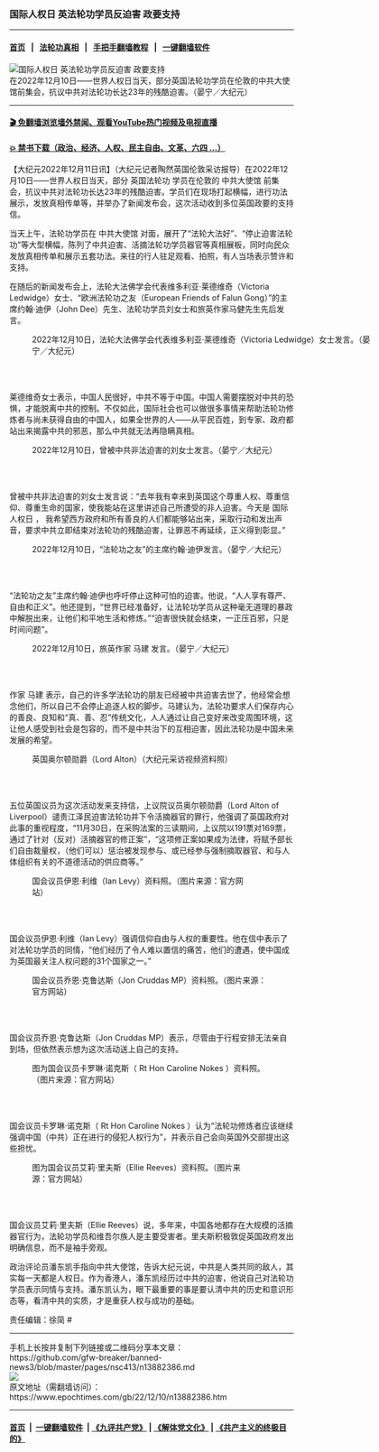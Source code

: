 ### 国际人权日 英法轮功学员反迫害 政要支持
------------------------

#### [首页](https://github.com/gfw-breaker/banned-news3/blob/master/README.md) &nbsp;&nbsp;|&nbsp;&nbsp; [法轮功真相](https://github.com/begood0513/basic/blob/master/README.md)  &nbsp;&nbsp;|&nbsp;&nbsp; [手把手翻墙教程](https://github.com/gfw-breaker/guides/wiki)  &nbsp;&nbsp;|&nbsp;&nbsp; [一键翻墙软件](https://github.com/gfw-breaker/nogfw/blob/master/README.md)  



<div><img alt="国际人权日 英法轮功学员反迫害 政要支持" class="attachment-djy_600_400 size-djy_600_400 wp-post-image" src="https://i.epochtimes.com/assets/uploads/2022/12/id13882424-52554272116_cfe2156a94_c-600x400.jpg"/>
<div class="caption">
 在2022年12月10日——世界人权日当天，部分英国法轮功学员在伦敦的中共大使馆前集会，抗议中共对法轮功长达23年的残酷迫害。（晏宁／大纪元）
</div></div><hr/>

#### [ 🎬  免翻墙浏览墙外禁闻、观看YouTube热门视频及电视直播](https://github.com/gfw-breaker/HelloWorld)

#### [ 💥  禁书下载（政治、经济、人权、民主自由、文革、六四 ...）](https://github.com/gfw-breaker/books/blob/master/README.md)

<div><p>
 【大纪元2022年12月11日讯】（大纪元记者陶然英国伦敦采访报导）在2022年12月10日——世界人权日当天，部分
 <ok href="https://www.epochtimes.com/gb/tag/%E8%8B%B1%E5%9B%BD%E6%B3%95%E8%BD%AE%E5%8A%9F.html">
  英国法轮功
 </ok>
 学员在伦敦的
 <ok href="https://www.epochtimes.com/gb/tag/%E4%B8%AD%E5%85%B1%E5%A4%A7%E4%BD%BF%E9%A6%86.html">
  中共大使馆
 </ok>
 前集会，抗议中共对法轮功长达23年的残酷迫害。学员们在现场打起横幅，进行功法展示，发放真相传单等，并举办了新闻发布会，这次活动收到多位英国政要的支持信。
</p>
<p>
 当天上午，法轮功学员在
 <ok href="https://www.epochtimes.com/gb/tag/%E4%B8%AD%E5%85%B1%E5%A4%A7%E4%BD%BF%E9%A6%86.html">
  中共大使馆
 </ok>
 对面，展开了“法轮大法好”、“停止迫害法轮功”等大型横幅，陈列了中共迫害、活摘法轮功学员器官等真相展板，同时向民众发放真相传单和展示五套功法。来往的行人驻足观看、拍照，有人当场表示赞许和支持。
</p>
<p>
 在随后的新闻发布会上，法轮大法佛学会代表维多利亚‧莱德维奇（Victoria Ledwidge）女士、“欧洲法轮功之友（European Friends of Falun Gong）”的主席约翰‧迪伊（John Dee）先生、法轮功学员刘女士和旅英作家马健先生先后发言。
</p>
<figure aria-describedby="caption-attachment-13882423" class="wp-caption aligncenter" id="attachment_13882423" style="width: 600px">
 <ok href="https://i.epochtimes.com/assets/uploads/2022/12/id13882423-52554744265_93d33ddbc6_c-1.jpg" target="_blank">
  <img alt="" class="size-large wp-image-13882423" src="https://i.epochtimes.com/assets/uploads/2022/12/id13882423-52554744265_93d33ddbc6_c-1-600x401.jpg"/>
 </ok>
 <br/><figcaption class="wp-caption-text" id="caption-attachment-13882423">
  2022年12月10日，法轮大法佛学会代表维多利亚‧莱德维奇（Victoria Ledwidge）女士发言。（晏宁／大纪元）
 </figcaption><br/>
</figure><br/>
<p>
 莱德维奇女士表示，中国人民很好，中共不等于中国。中国人需要摆脱对中共的恐惧，才能脱离中共的控制。不仅如此，国际社会也可以做很多事情来帮助法轮功修炼者与尚未获得自由的中国人，如果全世界的人——从平民百姓，到专家、政府都站出来揭露中共的邪恶，那么中共就无法再隐瞒真相。
</p>
<figure aria-describedby="caption-attachment-13882416" class="wp-caption aligncenter" id="attachment_13882416" style="width: 600px">
 <ok href="https://i.epochtimes.com/assets/uploads/2022/12/id13882416-52554272111_f83a00fa8b_c.jpg" target="_blank">
  <img alt="" class="size-large wp-image-13882416" src="https://i.epochtimes.com/assets/uploads/2022/12/id13882416-52554272111_f83a00fa8b_c-600x401.jpg"/>
 </ok>
 <br/><figcaption class="wp-caption-text" id="caption-attachment-13882416">
  2022年12月10日，曾被中共非法迫害的刘女士发言。（晏宁／大纪元）
 </figcaption><br/>
</figure><br/>
<p>
 曾被中共非法迫害的刘女士发言说：“去年我有幸来到英国这个尊重人权、尊重信仰、尊重生命的国家，使我能站在这里讲述自己所遭受的非人迫害。今天是
 <ok href="https://www.epochtimes.com/gb/tag/%E5%9B%BD%E9%99%85%E4%BA%BA%E6%9D%83%E6%97%A5.html">
  国际人权日
 </ok>
 ， 我希望西方政府和所有善良的人们都能够站出来，采取行动和发出声音，要求中共立即结束对法轮功的残酷迫害，让罪恶不再延续，正义得到彰显。”
</p>
<figure aria-describedby="caption-attachment-13882420" class="wp-caption aligncenter" id="attachment_13882420" style="width: 600px">
 <ok href="https://i.epochtimes.com/assets/uploads/2022/12/id13882420-52554744255_65316417c1_c-1.jpg" target="_blank">
  <img alt="" class="size-large wp-image-13882420" src="https://i.epochtimes.com/assets/uploads/2022/12/id13882420-52554744255_65316417c1_c-1-600x401.jpg"/>
 </ok>
 <br/><figcaption class="wp-caption-text" id="caption-attachment-13882420">
  2022年12月10日，“法轮功之友”的主席约翰‧迪伊发言。（晏宁／大纪元）
 </figcaption><br/>
</figure><br/>
<p>
 “法轮功之友”主席约翰‧迪伊也呼吁停止这种可怕的迫害。他说，“人人享有尊严、自由和正义”。他还提到，“世界已经准备好，让法轮功学员从这种毫无道理的暴政中解脱出来，让他们和平地生活和修炼。”“迫害很快就会结束，一正压百邪，只是时间问题”。
</p>
<figure aria-describedby="caption-attachment-13882421" class="wp-caption aligncenter" id="attachment_13882421" style="width: 600px">
 <ok href="https://i.epochtimes.com/assets/uploads/2022/12/id13882421-52554744230_a3989cb360_c-1.jpg" target="_blank">
  <img alt="" class="size-large wp-image-13882421" src="https://i.epochtimes.com/assets/uploads/2022/12/id13882421-52554744230_a3989cb360_c-1-600x401.jpg"/>
 </ok>
 <br/><figcaption class="wp-caption-text" id="caption-attachment-13882421">
  2022年12月10日，旅英作家
  <ok href="https://www.epochtimes.com/gb/tag/%E9%A9%AC%E5%BB%BA.html">
   马建
  </ok>
  发言。（晏宁／大纪元）
 </figcaption><br/>
</figure><br/>
<p>
 作家
 <ok href="https://www.epochtimes.com/gb/tag/%E9%A9%AC%E5%BB%BA.html">
  马建
 </ok>
 表示，自己的许多学法轮功的朋友已经被中共迫害去世了，他经常会想念他们，所以自己不会停止追逐人权的脚步。马建认为，法轮功要求人们保存内心的善良、良知和“真、善、忍”传统文化，人人通过让自己变好来改变周围环境，这让他人感受到社会是包容的，而不是中共治下的互相迫害，因此法轮功是中国未来发展的希望。
</p>
<figure aria-describedby="caption-attachment-12751600" class="wp-caption aligncenter" id="attachment_12751600" style="width: 600px">
 <ok href="https://i.epochtimes.com/assets/uploads/2021/02/A01.jpg" target="_blank">
  <img alt="" class="size-large wp-image-12751600" src="https://i.epochtimes.com/assets/uploads/2021/02/A01-600x360.jpg"/>
 </ok>
 <br/><figcaption class="wp-caption-text" id="caption-attachment-12751600">
  英国奥尔顿勋爵（Lord Alton）（大纪元采访视频资料照）
 </figcaption><br/>
</figure><br/>
<p>
 五位英国议员为这次活动发来支持信，上议院议员奥尔顿勋爵（Lord Alton of Liverpool）谴责江泽民迫害法轮功并下令活摘器官的罪行，他强调了英国政府对此事的重视程度，“11月30日，在采购法案的三读期间，上议院以191票对169票，通过了针对（反对）活摘器官的修正案”，“这项修正案如果成为法律，将赋予部长们自由裁量权，（他们可以）惩治被发现参与、或已经参与强制摘取器官、和与人体组织有关的不道德活动的供应商等。”
</p>
<figure aria-describedby="caption-attachment-13882395" class="wp-caption aligncenter" id="attachment_13882395" style="width: 378px">
 <ok href="https://i.epochtimes.com/assets/uploads/2022/12/id13882395-Screenshot-2022-12-10-at-22.56.30.png" target="_blank">
  <img alt="" class="wp-image-13882395" src="https://i.epochtimes.com/assets/uploads/2022/12/id13882395-Screenshot-2022-12-10-at-22.56.30-600x611.png"/>
 </ok>
 <br/><figcaption class="wp-caption-text" id="caption-attachment-13882395">
  国会议员伊恩‧利维（Ian Levy）资料照。（图片来源：官方网站）
 </figcaption><br/>
</figure><br/>
<p>
 国会议员伊恩‧利维（Ian Levy）强调信仰自由与人权的重要性。他在信中表示了对法轮功学员的同情，“他们经历了令人难以置信的痛苦，他们的遭遇，使中国成为英国最关注人权问题的31个国家之一。”
</p>
<figure aria-describedby="caption-attachment-13882396" class="wp-caption aligncenter" id="attachment_13882396" style="width: 420px">
 <ok href="https://i.epochtimes.com/assets/uploads/2022/12/id13882396-Screenshot-2022-12-10-at-22.56.21.png" target="_blank">
  <img alt="" class="wp-image-13882396" src="https://i.epochtimes.com/assets/uploads/2022/12/id13882396-Screenshot-2022-12-10-at-22.56.21-600x649.png"/>
 </ok>
 <br/><figcaption class="wp-caption-text" id="caption-attachment-13882396">
  国会议员乔恩‧克鲁达斯（Jon Cruddas MP）资料照。（图片来源：官方网站）
 </figcaption><br/>
</figure><br/>
<p>
 国会议员乔恩‧克鲁达斯（Jon Cruddas MP）表示，尽管由于行程安排无法亲自到场，但依然表示想为这次活动送上自己的支持。
</p>
<figure aria-describedby="caption-attachment-13882398" class="wp-caption aligncenter" id="attachment_13882398" style="width: 428px">
 <ok href="https://i.epochtimes.com/assets/uploads/2022/12/id13882398-Screenshot-2022-12-10-at-22.55.43.png" target="_blank">
  <img alt="" class="wp-image-13882398" src="https://i.epochtimes.com/assets/uploads/2022/12/id13882398-Screenshot-2022-12-10-at-22.55.43-600x697.png"/>
 </ok>
 <br/><figcaption class="wp-caption-text" id="caption-attachment-13882398">
  图为国会议员卡罗琳‧诺克斯（ Rt Hon Caroline Nokes ）资料照。（图片来源：官方网站）
 </figcaption><br/>
</figure><br/>
<p>
 国会议员卡罗琳‧诺克斯（ Rt Hon Caroline Nokes ）认为“法轮功修炼者应该继续强调中国（中共）正在进行的侵犯人权行为”，并表示自己会向英国外交部提出这些担忧。
</p>
<figure aria-describedby="caption-attachment-13882397" class="wp-caption aligncenter" id="attachment_13882397" style="width: 390px">
 <ok href="https://i.epochtimes.com/assets/uploads/2022/12/id13882397-Screenshot-2022-12-10-at-22.55.58.png" target="_blank">
  <img alt="" class="wp-image-13882397" src="https://i.epochtimes.com/assets/uploads/2022/12/id13882397-Screenshot-2022-12-10-at-22.55.58-600x741.png"/>
 </ok>
 <br/><figcaption class="wp-caption-text" id="caption-attachment-13882397">
  图为国会议员艾莉‧里夫斯（Ellie Reeves）资料照。（图片来源：官方网站）
 </figcaption><br/>
</figure><br/>
<p>
 国会议员艾莉‧里夫斯（Ellie Reeves）说，多年来，中国各地都存在大规模的活摘器官行为，法轮功学员和维吾尔族人是主要受害者。里夫斯积极敦促英国政府发出明确信息，而不是袖手旁观。
</p>
<p>
 政治评论员潘东凯手指向中共大使馆，告诉大纪元说，中共是人类共同的敌人，其实每一天都是人权日。作为香港人，潘东凯经历过中共的迫害，他说自己对法轮功学员表示同情与支持。潘东凯认为，眼下最重要的事是要认清中共的历史和意识形态等，看清中共的实质，才是重获人权与成功的基础。
</p>
<p>
 责任编辑：徐简 #
</p>
</div>
<hr/>
手机上长按并复制下列链接或二维码分享本文章：<br/>
https://github.com/gfw-breaker/banned-news3/blob/master/pages/nsc413/n13882386.md <br/>
<a href='https://github.com/gfw-breaker/banned-news3/blob/master/pages/nsc413/n13882386.md'><img src='https://github.com/gfw-breaker/banned-news3/blob/master/pages/nsc413/n13882386.md.png'/></a> <br/>
原文地址（需翻墙访问）：https://www.epochtimes.com/gb/22/12/10/n13882386.htm


------------------------
#### [首页](https://github.com/gfw-breaker/banned-news3/blob/master/README.md) &nbsp;|&nbsp; [一键翻墙软件](https://github.com/gfw-breaker/nogfw/blob/master/README.md) &nbsp;| [《九评共产党》](https://github.com/gfw-breaker/9ping.md/blob/master/README.md#九评之一评共产党是什么) | [《解体党文化》](https://github.com/gfw-breaker/jtdwh.md/blob/master/README.md) | [《共产主义的终极目的》](https://github.com/gfw-breaker/gczydzjmd.md/blob/master/README.md)


<img src='http://gfw-breaker.win/banned-news3/pages/nsc413/n13882386.md' width='0px' height='0px'/>